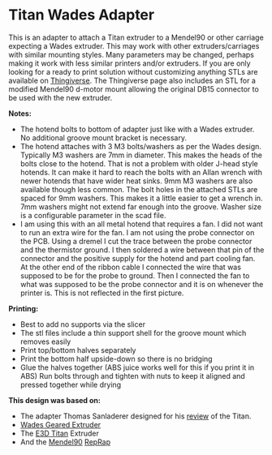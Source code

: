 # Titan Wades Adapter

This is an adapter to attach a Titan extruder to a Mendel90 or other carriage expecting a Wades extruder. This may work with other extruders/carriages with similar mounting styles. Many parameters may be changed, perhaps making it work with less similar printers and/or extruders. If you are only looking for a ready to print solution without customizing anything STLs are available on [Thingiverse](https://www.thingiverse.com/thing:4340787). The Thingiverse page also includes an STL for a modified Mendel90 d-motor mount allowing the original DB15 connector to be used with the new extruder.

**Notes:**

* The hotend bolts to bottom of adapter just like with a Wades extruder. No additional groove mount bracket is necessary.
* The hotend attaches with 3 M3 bolts/washers as per the Wades design. Typically M3 washers are 7mm in diameter. This makes the heads of the bolts close to the hotend. That is not a problem with older J-head style hotends. It can make it hard to reach the bolts with an Allan wrench with newer hotends that have wider heat sinks. 9mm M3 washers are also available though less common. The bolt holes in the attached STLs are spaced for 9mm washers. This makes it a little easier to get a wrench in. 7mm washers might not extend far enough into the groove. Washer size is a configurable parameter in the scad file.
* I am using this with an all metal hotend that requires a fan. I did not want to run an extra wire for the fan. I am not using the probe connector on the PCB. Using a dremel I cut the trace between the probe connector and the thermistor ground. I then soldered a wire between that pin of the connector and the positive supply for the hotend and part cooling fan. At the other end of the ribbon cable I connected the wire that was supposed to be for the probe to ground. Then I connected the fan to what was supposed to be the probe connector and it is on whenever the printer is. This is not reflected in the first picture.

**Printing:**

* Best to add no supports via the slicer
* The stl files include a thin support shell for the groove mount which removes easily
* Print top/bottom halves separately
* Print the bottom half upside-down so there is no bridging
* Glue the halves together (ABS juice works well for this if you print it in ABS)
Run bolts through and tighten with nuts to keep it aligned and pressed together while drying

**This design was based on:**

* The adapter Thomas Sanladerer designed for his [review](https://toms3d.org/2016/04/24/review-e3d-titan-as-a-super-light-extruder/
) of the Titan. 
* [Wades Geared Extruder](https://reprap.org/wiki/Wade%27s_Geared_Extruder)
* The [E3D Titan](https://e3d-online.com/titan-extruder) Extruder
* And the [Mendel90](https://github.com/nophead/Mendel90) [RepRap](http://reprap.org)
